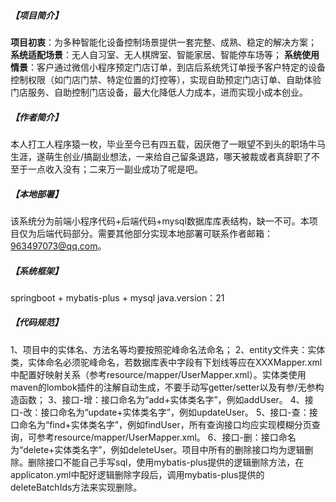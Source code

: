 ##### 【项目简介】
**项目初衷**：为多种智能化设备控制场景提供一套完整、成熟、稳定的解决方案；
**系统适配场景**：无人自习室、无人棋牌室、智能家居、智能停车场等；
**系统使用情景**：客户通过微信小程序预定门店订单，到店后系统凭订单授予客户特定的设备控制权限（如门店门禁、特定位置的灯控等），实现自助预定门店订单、自助体验门店服务、自助控制门店设备，最大化降低人力成本，进而实现小成本创业。
##### 【作者简介】
本人打工人程序猿一枚，毕业至今已有四五载，因厌倦了一眼望不到头的职场牛马生涯，遂萌生创业/搞副业想法，一来给自己留条退路，哪天被裁或者真辞职了不至于一点收入没有；二来万一副业成功了呢是吧。
##### 【本地部署】
该系统分为前端小程序代码+后端代码+mysql数据库库表结构，缺一不可。本项目仅为后端代码部分。需要其他部分实现本地部署可联系作者邮箱：963497073@qq.com。
##### 【系统框架】
springboot + mybatis-plus + mysql
java.version：21
##### 【代码规范】
1、项目中的实体名、方法名等均要按照驼峰命名法命名；
2、entity文件夹：实体类，实体命名必须驼峰命名，若数据库表中字段有下划线等应在XXXMapper.xml中配置好映射关系（参考resource/mapper/UserMapper.xml）。实体类使用maven的lombok插件的注解自动生成，不要手动写getter/setter以及有参/无参构造函数；
3、接口-增：接口命名为“add+实体类名字”，例如addUser。
4、接口-改：接口命名为“update+实体类名字”，例如updateUser。
5、接口-查：接口命名为“find+实体类名字”，例如findUser，所有查询接口均应实现模糊分页查询，可参考resource/mapper/UserMapper.xml。
6、接口-删：接口命名为“delete+实体类名字”，例如deleteUser。项目中所有的删除接口均为逻辑删除。删除接口不能自己手写sql，使用mybatis-plus提供的逻辑删除方法，在applicaton.yml中配好逻辑删除字段后，调用mybatis-plus提供的deleteBatchIds方法来实现删除。